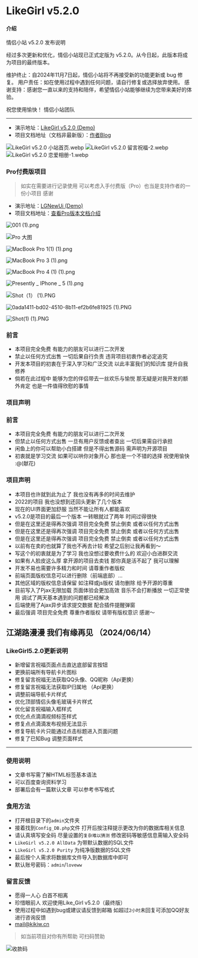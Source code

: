 # LikeGirl v5.2.0

#### 介绍
情侣小站 v5.2.0 发布说明

经过多次更新和优化，情侣小站现已正式定版为 v5.2.0。从今日起，此版本将成为项目的最终版本。

维护终止：自2024年11月7日起，情侣小站将不再接受新的功能更新或 bug 修复。
用户责任：如在使用过程中遇到任何问题，请自行修复或选择放弃使用。
感谢支持：感谢您一直以来的支持和陪伴，希望情侣小站能够继续为您带来美好的体验。

祝您使用愉快！
情侣小站团队

------------

- 演示地址：[LikeGirl v5.2.0 (Demo)](https://lovey.kikiw.cn)
- 项目文档地址（文档非最新版）：[作者Blog](https://blog.kikiw.cn/index.php/archives/52/)

![LikeGirl v5.2.0 小站首页.webp](https://s1.locimg.com/2024/11/07/84df7db1ca34c.webp)
![LikeGirl v5.2.0 留言祝福-2.webp](https://s1.locimg.com/2024/11/07/9ab5cd34a4e5d.webp)
![LikeGirl v5.2.0 恋爱相册-1.webp](https://s1.locimg.com/2024/11/07/ee3432fc821bd.webp)

### Pro付费版项目

> 如实在需要进行记录使用 可以考虑入手付费版（Pro）也当是支持作者的一份小项目 感谢

- 演示地址：[LGNewUi (Demo)](https://loveli.kikiw.cn)
- 项目文档地址：[查看Pro版本文档介绍](https://blog.kikiw.cn/index.php/archives/65/)


![001 (1).png](https://blog.kikiw.cn/usr/uploads/2024/10/2968335545.png)

![Pro 大图](https://blog.kikiw.cn/usr/uploads/2024/10/3116824247.webp)

![MacBook Pro 1(1) (1).png](https://blog.kikiw.cn/usr/uploads/2024/10/1771098788.png)

![MacBook Pro 3 (1).png](https://blog.kikiw.cn/usr/uploads/2024/10/3461829137.png)

![MacBook Pro 4 (1) (1).png](https://blog.kikiw.cn/usr/uploads/2024/10/68524214.png)

![Presently _ IPhone _ 5 (1).png](https://blog.kikiw.cn/usr/uploads/2024/10/3108889100.png)

![Shot（1） (1).PNG](https://blog.kikiw.cn/usr/uploads/2024/10/2898935205.png)

![0ada1411-bd02-4510-8b11-ef2b6fe81925 (1).PNG](https://blog.kikiw.cn/usr/uploads/2024/10/1572367383.png)

![Shot(1) (1).PNG](https://blog.kikiw.cn/usr/uploads/2024/10/1834648749.png)



### 前言

* 本项目完全免费 有能力的朋友可以进行二次开发
* 禁止以任何方式出售 一切后果自行负责 违背项目初衷作者必定追究
* 开发本项目的初衷在于深入学习和广泛交流 以此丰富我们的知识库 提升自我修养
* 倘若在此过程中 能够为您的伴侣带去一丝欢乐与愉悦 那无疑是对我开发的额外肯定 也是一件值得欣慰的事情


### 项目声明

### 前言

- 本项目完全免费 有能力的朋友可以进行二次开发
- 但禁止以任何方式出售 一旦有用户反馈或者查出 一切后果需自行承担
- 闲鱼上的你可以帮助小白搭建 但是不得出售源码 需声明为开源项目
- 初衷就是学习交流 如果可以哄你对象开心 那也是一个不错的选择 祝使用愉快 :@(献花) 

### 项目声明

- 本项目也许就到此为止了 我也没有再多的时间去维护
- 2022的项目 我也没想到还回头更新了几个版本
- 现在的UI界面更加舒服 当然不能让所有人都能喜欢
- v5.2.0是项目的最后一个版本 一转眼就过了两年 时间过得很快
- 但是在这里还是得再次强调 项目完全免费 禁止倒卖 或者以任何方式出售
- 但是在这里还是得再次强调 项目完全免费 禁止倒卖 或者以任何方式出售
- 但是在这里还是得再次强调 项目完全免费 禁止倒卖 或者以任何方式出售
- 以前有在卖的也就算了我也不再去计较 希望之后别让我再看到～
- 写这个的初衷就是为了学习 我也没想过要收费什么的 欢迎小白进群交流
- 如果有人脸皮这么厚 拿开源的项目去卖钱 那你真是活不起了 我可以理解
- 开发不易也需要许多精力和时间 请尊重作者版权
- 前端页面版权信息可以进行删除（前端底部）...
- 其他区域的版权信息请保留 如注释或js版权 请勿删除 给予开源的尊重
- 目前写入了Pjax无限加载 页面体验会更加高效 音乐不会打断播放 一切正常使用 调试了两天基本遇到的问题都已经解决
- 后端使用了Ajax异步请求提交数据 配合插件提醒弹窗
- 最后强调 项目完全免费 尊重作者版权 请带有版权意识 感谢～


##   江湖路漫漫 我们有缘再见 （2024/06/14）



### LikeGirl5.2.0更新说明

- 新增留言祝福页面点击直达底部留言按钮
- 更换前端所有导航卡片图标
- 修复留言祝福无法获取QQ头像、QQ昵称（Api更换）
- 修复留言祝福无法获取IP归属地 （Api更换）
- 调整前端导航卡片样式
- 优化顶部情侣头像毛玻璃卡片样式
- 优化留言祝福输入框样式
- 优化点点滴滴视频标签样式
- 修复点点滴滴发布视频无法显示
- 修复导航卡片只能通过点击标题进入页面问题
- 修复了已知Bug 调整页面样式


------------

### 使用说明

- 文章书写需了解HTML标签基本语法
- 可以百度查询资料学习
- 部署后会有一篇默认文章 可以参考书写格式

### 食用方法

- 打开根目录下的`admin`文件夹
- 接着找到`Config_DB.php`文件 打开后按注释提示更改为你的数据库相关信息
- 请认真填写安全码 尽量设置的`复杂难以猜测` 修改密码等敏感信息需输入安全码
- `LikeGirl v5.2.0 AllData` 为带默认数据的SQL文件
- `LikeGirl v5.2.0 Purity` 为纯净版数据的SQL文件
- 最后按个人需求将数据库文件导入到数据库中即可
- 默认账号密码：`admin`/`loveww`


### 留言反馈

- 愿得一人心 白首不相离
- 珍惜眼前人 欢迎使用Like_Girl v5.2.0（最终版）
- 使用过程中如遇到bug或建议请反馈到邮箱 如超过`2小时`未回复可添加QQ好友进行咨询反馈
- mail@kikiw.cn

> 如当前项目对你有所帮助 可扫码赞助

![收款码](https://blog.kikiw.cn/img/10661730990630_.pic.jpg) 




